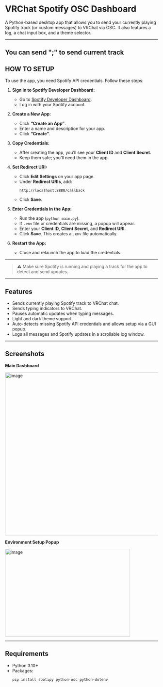 # VRChat Spotify OSC Dashboard

A Python-based desktop app that allows you to send your currently playing Spotify track (or custom messages) to VRChat via OSC. It also features a log, a chat input box, and a theme selector.

---
## You can send ";" to send current track



## HOW TO SETUP

To use the app, you need Spotify API credentials. Follow these steps:

1. **Sign in to Spotify Developer Dashboard:**
   - Go to [Spotify Developer Dashboard](https://developer.spotify.com/dashboard/applications).
   - Log in with your Spotify account.

2. **Create a New App:**
   - Click **“Create an App”**.
   - Enter a name and description for your app.
   - Click **“Create”**.

3. **Copy Credentials:**
   - After creating the app, you’ll see your **Client ID** and **Client Secret**.
   - Keep them safe; you’ll need them in the app.

4. **Set Redirect URI:**
   - Click **Edit Settings** on your app page.
   - Under **Redirect URIs**, add:  
     ```
     http://localhost:8888/callback
     ```
   - Click **Save**.

5. **Enter Credentials in the App:**
   - Run the app (`python main.py`).
   - If `.env` file or credentials are missing, a popup will appear.
   - Enter your **Client ID**, **Client Secret**, and **Redirect URI**.
   - Click **Save**. This creates a `.env` file automatically.

6. **Restart the App:**
   - Close and relaunch the app to load the credentials.

---

> ⚠️ Make sure Spotify is running and playing a track for the app to detect and send updates.


---

## Features

- Sends currently playing Spotify track to VRChat chat.
- Sends typing indicators to VRChat.
- Pauses automatic updates when typing messages.
- Light and dark theme support.
- Auto-detects missing Spotify API credentials and allows setup via a GUI popup.
- Logs all messages and Spotify updates in a scrollable log window.

---

## Screenshots

**Main Dashboard**

<img width="905" height="537" alt="image" src="https://github.com/user-attachments/assets/97c99f8b-023c-4633-a3ad-ef4ec39b0725" />

**Environment Setup Popup**

<img width="412" height="289" alt="image" src="https://github.com/user-attachments/assets/38bf0e33-2350-45a3-a43e-ed61d6e11737" />


---

## Requirements

- Python 3.10+
- Packages:
  ```bash
  pip install spotipy python-osc python-dotenv
